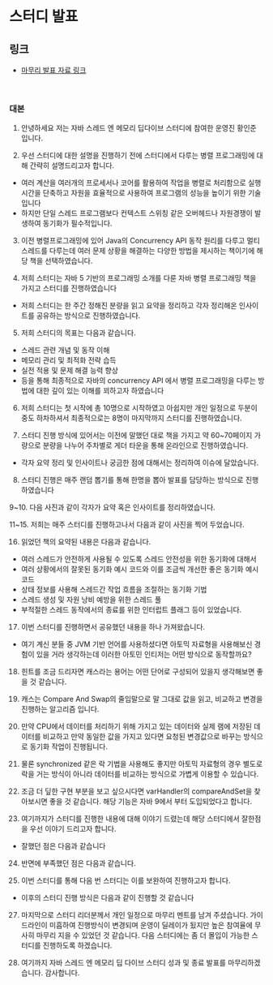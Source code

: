 # 스터디 발표

## 링크
- [마무리 발표 자료 링크](https://docs.google.com/presentation/d/1mwLbycxVycnU4JSoZEUh8X9OpDXcxCDSwNaNZLnLHAw/edit#slide=id.g2e039e4aa67_1_109)


<br>

### 대본
1. 안녕하세요 저는 자바 스레드 엔 메모리 딥다이브 스터디에 참여한 운영진 황인준 입니다. 

2. 우선 스터디에 대한 설명을 진행하기 전에 스터디에서 다루는 병렬 프로그래밍에 대해 간략히 설명드리고자 합니다.
- 여러 계산을 여러개의 프로세서나 코어를 활용하여 작업을 병렬로 처리함으로 실행시간을 단축하고 자원을 효율적으로 사용하여 프로그램의 성능을 높이기 위한 기술입니다
- 하지만 단일 스레드 프로그램보다 컨텍스트 스위칭 같은 오버헤드나 자원경쟁이 발생하여 동기화가 필수적입니다.

3. 이전 병렬프로그래밍에 있어 Java의 Concurrency API 동작 원리를 다루고 멀티 스레드를 다루는데 여러 문제 상황을 해결하는 다양한 방법을 제시하는 책이기에 해당 책을 선택하였습니다.

4. 저희 스터디는 자바 5 기반의 프로그래밍 소개를 다룬 자바 병렬 프로그래밍 책을 가지고 스터디를 진행하였습니다
- 저희 스터디는 한 주간 정해진 분량을 읽고 요약을 정리하고 각자 정리해온 인사이트를 공유하는 방식으로 진행하였습니다.

5. 저희 스터디의 목표는 다음과 같습니다.
- 스레드 관련 개념 및 동작 이해
- 메모리 관리 및 최적화 전략 습득
- 실전 적용 및 문제 해결 능력 향상
- 등을 통해 최종적으로 자바의 concurrency API 에서 병렬 프로그래밍을 다루는 방법에 대한 깊이 있는 이해를 꾀하고자 하였습니다

6. 저희 스터디는 첫 시작에 총 10명으로 시작하였고 아쉽지만 개인 일정으로 두분이 중도 하차하셔서 최종적으로는 8명이 마지막까지 스터디를 진행하였습니다.
  
7. 스터디 진행 방식에 있어서는 이전에 말했던 대로 책을 가지고 약 60~70페이지 가량으로 분량을 나누어 주차별로 게더 타운을 통해 온라인으로 진행하였습니다.
- 각자 요약 정리 및 인사이트나 궁금한 점에 대해서는 정리하여 이슈에 달았습니다.

8. 스터디 진행은 매주 랜덤 뽑기를 통해 한명을 뽑아 발표를 담당하는 방식으로 진행하였습니다

9~10. 다음 사진과 같이 각자가 요약 혹은 인사이트를 정리하였습니다.

11~15. 저희는 매주 스터디를 진행하고나서 다음과 같이 사진을 찍어 두었습니다.

16. 읽었던 책의 요약된 내용은 다음과 같습니다.
- 여러 스레드가 안전하게 사용될 수 있도록 스레드 안전성을 위한 동기화에 대해서
- 여러 상황에서의 잘못된 동기화 예시 코드와 이를 조금씩 개선한 좋은 동기화 예시코드
- 상태 정보를 사용해 스레드간 작업 흐름을 조절하는 동기화 기법
- 스레드 생성 및 자원 낭비 예방을 위한 스레드 풀
- 부적절한 스레드 동작에서의 종료를 위한 인터럽트 플래그 등이 있었습니다.

17. 이번 스터디를 진행하면서 공유했던 내용을 하나 가져왔습니다. 
- 여기 계신 분들 중 JVM 기반 언어를 사용하셨다면 아토믹 자료형을 사용해보신 경험이 있을 거라 생각하는데 이러한 아토민 인티저는 어떤 방식으로 동작할까요?

18. 힌트를 조금 드리자면 캐스라는 용어는 어떤 단어로 구성되어 있을지 생각해보면 좋을 것 같습니다.

19. 캐스는 Compare And Swap의 줄임말으로 말 그대로 값을 읽고, 비교하고 변경을 진행하는 알고리즘 입니다.

20. 만약 CPU에서 데이터를 처리하기 위해 가지고 있는 데이터와 실제 램에 저장된 데이터를 비교하고 만약 동일한 값을 가지고 있다면 요청된 변경값으로 바꾸는 방식으로 동기화 작업이 진행됩니다.

21. 물론 synchronized 같은 락 기법을 사용해도 좋지만 아토믹 자료형의 경우 별도로 락을 거는 방식이 아니라 데이터를 비교하는 방식으로 가볍게 이용할 수 있습니다.

22. 조금 더 딮한 구현 부분을 보고 싶으시다면 varHandler의 compareAndSet을 찾아보시면 좋을 것 같습니다. 해당 기능은 자바 9에서 부터 도입되었다고 합니다.

23. 여기까지가 스터디를 진행한 내용에 대해 이야기 드렸는데 해당 스터디에서 잘한점을 우선 이야기 드리고자 합니다.
- 잘했던 점은 다음과 같습니다

24. 반면에 부족했던 점은 다음과 같습니다.

25. 이번 스터디를 통해 다음 번 스터디는 이를 보완하여 진행하고자 합니다. 
- 이후의 스터디 진행 방식은 다음과 같이 진행할 것 같습니다

27. 마지막으로 스터디 리더분께서 개인 일정으로 마무리 멘트를 남겨 주셨습니다. 가이드라인이 미흡하여 진행방식이 변경되며 운영이 딜레이가 됬지만 높은 참여율에 무사히 마무리 지을 수 있었던 것 같습니다. 다음 스터디에는 좀 더 몰입이 가능한 스터디를 진행하도록 하겠습니다.

28. 여기까지 자바 스레드 엔 메모리 딥 다이브 스터디 성과 및 종료 발표를 마무리하겠습니다. 감사합니다.
